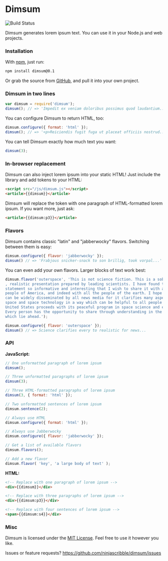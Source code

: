# Dimsum

![Build Status](https://secure.travis-ci.org/ninjascribble/dimsum.png)

Dimsum generates lorem ipsum text. You can use it in your Node.js and web projects.


### Installation

With [npm](https://npmjs.org), just run:
```bash
npm install dimsum@0.1
```

Or grab the source from [GitHub](https://github.com/ninjascribble/dimsum), and pull it into your own project.

### Dimsum in two lines

```js
var dimsum = require('dimsum');
dimsum(); // => 'Impedit ex veniam doloribus possimus quod laudantium...'
```

You can configure Dimsum to return HTML, too:

```js
dimsum.configure({ format: 'html' });
dimsum(); // => '<p>Reiciendis fugit fuga ut placeat officiis nostrud...'
```

You can tell Dimsum exactly how much text you want:

```js
dimsum(3);
```

### In-browser replacement

Dimsum can also inject lorem ipsum into your static HTML! Just include the library and add tokens to your HTML:

```html
<script src="/js/dimsum.js"></script>
<article>{{dimsum}}</article>
```

Dimsum will replace the token with one paragraph of HTML-formatted lorem ipsum. If you want more, just ask:

```html
<article>{{dimsum:p3}}</article>
```

### Flavors

Dimsum contains classic "latin" and "jabberwocky" flavors. Switching between them is easy:

```js
dimsum.configure({ flavor: 'jabberwocky' });
dimsum() // => 'Frabjous snicker-snack to son brillig, took vorpal...'
```

You can even add your own flavors. Larger blocks of text work best:

```js
dimsum.flavor('outerspace', 'This is not science fiction. This is a sober \
, realistic presentation prepared by leading scientists. I have found this \
statement so informative and interesting that I wish to share it with all the \
people of America, and indeed with all the people of the earth. I hope that it \
can be widely disseminated by all news media for it clarifies many aspects of \
space and space technology in a way which can be helpful to all people as the \
United States proceeds with its peaceful program in space science and exploration. \
Every person has the opportunity to share through understanding in the adventures \
which lie ahead.');

dimsum.configure({ flavor: 'outerspace' });
dimsum() // => Science clarifies every to realistic for news...
```

### API

**JavaScript:**
```js
// One unformatted paragraph of lorem ipsum
dimsum();

// Three unformatted paragraphs of lorem ipsum
dimsum(3);

// Three HTML-formatted paragraphs of lorem ipsum
dimsum(3, { format: 'html' });

// Two unformatted sentences of lorem ipsum
dimsum.sentence(2);

// Always use HTML
dimsum.configure({ format: 'html' });

// Always use Jabberwocky
dimsum.configure({ flavor: 'jabberwocky' });

// Get a list of available flavors
dimsum.flavors();

// Add a new flavor
dimsum.flavor( 'key', 'a large body of text' );
```

**HTML:**
```html
<!-- Replace with one paragraph of lorem ipsum -->
<div>{{dimsum}}</div>

<!-- Replace with three paragraphs of lorem ipsum -->
<div>{{dimsum:p3}}</div>

<!-- Replace with four sentences of lorem ipsum -->
<span>{{dimsum:s4}}</div>
```

### Misc

Dimsum is licensed under the [MIT License](http://opensource.org/licenses/MIT). Feel free to use it however you like.

Issues or feature requests? https://github.com/ninjascribble/dimsum/issues
